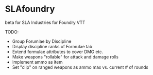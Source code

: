 # SLAfoundry
beta for SLA Industries for Foundry VTT

TODO:
- Group Forumlae by Discipline
- Display discipline ranks of Formulae tab
- Extend formulae attributes to cover DMG etc.
- Make weapons "rollable" for attack and damage rolls
- Implement ammo as item
- Set "clip" on ranged weapons as ammo max vs. current # of rounds

